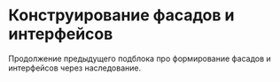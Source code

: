 # Конструирование фасадов и интерфейсов

Продолжение предыдущего подблока про формирование фасадов и интерфейсов через наследование.
